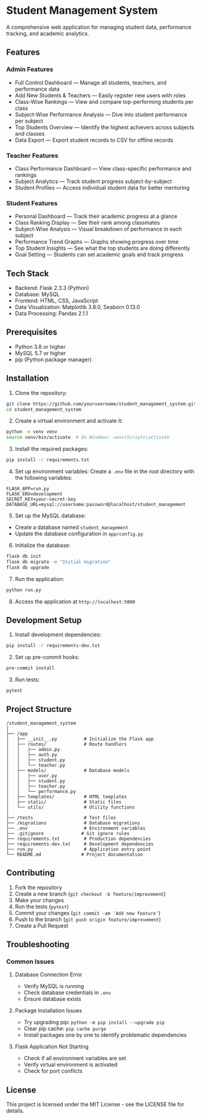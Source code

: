 # Student Management System

A comprehensive web application for managing student data, performance tracking, and academic analytics.

## Features

### Admin Features
- Full Control Dashboard — Manage all students, teachers, and performance data
- Add New Students & Teachers — Easily register new users with roles
- Class-Wise Rankings — View and compare top-performing students per class
- Subject-Wise Performance Analysis — Dive into student performance per subject
- Top Students Overview — Identify the highest achievers across subjects and classes
- Data Export — Export student records to CSV for offline records

### Teacher Features
- Class Performance Dashboard — View class-specific performance and rankings
- Subject Analytics — Track student progress subject-by-subject
- Student Profiles — Access individual student data for better mentoring

### Student Features
- Personal Dashboard — Track their academic progress at a glance
- Class Ranking Display — See their rank among classmates
- Subject-Wise Analysis — Visual breakdown of performance in each subject
- Performance Trend Graphs — Graphs showing progress over time
- Top Student Insights — See what the top students are doing differently
- Goal Setting — Students can set academic goals and track progress

## Tech Stack
- Backend: Flask 2.3.3 (Python)
- Database: MySQL
- Frontend: HTML, CSS, JavaScript
- Data Visualization: Matplotlib 3.8.0, Seaborn 0.13.0
- Data Processing: Pandas 2.1.1

## Prerequisites
- Python 3.8 or higher
- MySQL 5.7 or higher
- pip (Python package manager)

## Installation

1. Clone the repository:
```bash
git clone https://github.com/yourusername/student_management_system.git
cd student_management_system
```

2. Create a virtual environment and activate it:
```bash
python -m venv venv
source venv/bin/activate  # On Windows: venv\Scripts\activate
```

3. Install the required packages:
```bash
pip install -r requirements.txt
```

4. Set up environment variables:
Create a `.env` file in the root directory with the following variables:
```env
FLASK_APP=run.py
FLASK_ENV=development
SECRET_KEY=your-secret-key
DATABASE_URL=mysql://username:password@localhost/student_management
```

5. Set up the MySQL database:
- Create a database named `student_management`
- Update the database configuration in `app/config.py`

6. Initialize the database:
```bash
flask db init
flask db migrate -m "Initial migration"
flask db upgrade
```

7. Run the application:
```bash
python run.py
```

8. Access the application at `http://localhost:5000`

## Development Setup

1. Install development dependencies:
```bash
pip install -r requirements-dev.txt
```

2. Set up pre-commit hooks:
```bash
pre-commit install
```

3. Run tests:
```bash
pytest
```

## Project Structure
```
/student_management_system
│
├── /app
│   ├── __init__.py          # Initialize the Flask app
│   ├── routes/              # Route handlers
│   │   ├── admin.py
│   │   ├── auth.py
│   │   ├── student.py
│   │   └── teacher.py
│   ├── models/              # Database models
│   │   ├── user.py
│   │   ├── student.py
│   │   ├── teacher.py
│   │   └── performance.py
│   ├── templates/           # HTML templates
│   ├── static/              # Static files
│   └── utils/               # Utility functions
│
├── /tests                   # Test files
├── /migrations              # Database migrations
├── .env                     # Environment variables
├── .gitignore              # Git ignore rules
├── requirements.txt         # Production dependencies
├── requirements-dev.txt     # Development dependencies
├── run.py                   # Application entry point
└── README.md               # Project documentation
```

## Contributing

1. Fork the repository
2. Create a new branch (`git checkout -b feature/improvement`)
3. Make your changes
4. Run the tests (`pytest`)
5. Commit your changes (`git commit -am 'Add new feature'`)
6. Push to the branch (`git push origin feature/improvement`)
7. Create a Pull Request

## Troubleshooting

### Common Issues

1. Database Connection Error
   - Verify MySQL is running
   - Check database credentials in `.env`
   - Ensure database exists

2. Package Installation Issues
   - Try upgrading pip: `python -m pip install --upgrade pip`
   - Clear pip cache: `pip cache purge`
   - Install packages one by one to identify problematic dependencies

3. Flask Application Not Starting
   - Check if all environment variables are set
   - Verify virtual environment is activated
   - Check for port conflicts

## License
This project is licensed under the MIT License - see the LICENSE file for details. 
